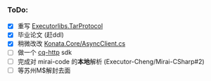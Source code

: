 ### ToDo:

- [x] 重写 [Executorlibs.TarProtocol](https://github.com/Executor-Cheng/Executorlibs/tree/master/src/Executorlibs.TarProtocol)
- [x] 毕业论文 (赶ddl)
- [x] 稍微改改 [Konata.Core/AsyncClient.cs](https://github.com/KonataDev/Konata.Core/blob/main/Konata.Core/Utils/Network/TcpClient/AsyncClient.cs)
- [ ] 做一个 [cq-http](https://github.com/Mrs4s/go-cqhttp) sdk
- [ ] 完成对 mirai-code 的**本地**解析 (Executor-Cheng/Mirai-CSharp#2)
- [ ] 等苏州M$解封去面
